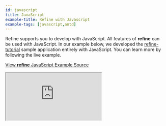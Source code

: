 ```yaml
---
id: javascript
title: JavaScript
example-title: Refine with Javascript
example-tags: [javascript,antd]
---
```


Refine supports you to develop with JavaScript. All features of **refine** can be used with JavaScript. In our example below, we developed the [refine-tutorial](/docs/tutorials/antd.md) sample application entirely with JavaScript. You can learn more by following the live example.

[View **refine** JavaScript Example Source](https://github.com/pankod/refine/tree/master/examples/javascript)

<iframe loading="lazy" src="https://stackblitz.com//github/pankod/refine/tree/master/examples/javascript?embed=1&view=preview&theme=dark&preset=node"
    style={{width: "100%", height:"80vh", border: "0px", borderRadius: "8px", overflow:"hidden"}}
    title="javascript-example"
></iframe>
